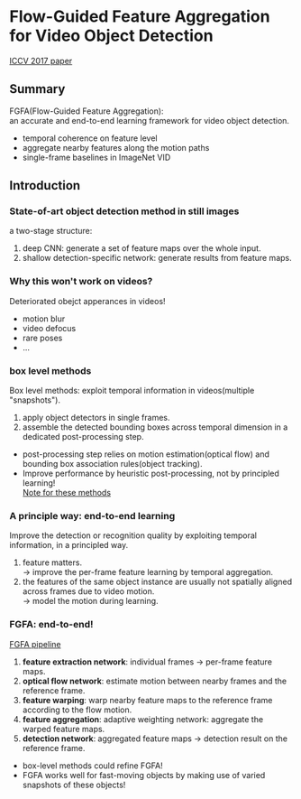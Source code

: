 
# Flow-Guided Feature Aggregation for Video Object Detection

[ICCV 2017 paper](http://openaccess.thecvf.com/content_ICCV_2017/papers/Zhu_Flow-Guided_Feature_Aggregation_ICCV_2017_paper.pdf)

## Summary
FGFA(Flow-Guided Feature Aggregation):  
an accurate and end-to-end learning framework for video object detection.  
* temporal coherence on feature level
* aggregate nearby features along the motion paths
* single-frame baselines in ImageNet VID

## Introduction

### State-of-art object detection method in still images
a two-stage structure:  
1. deep CNN: generate a set of feature maps over the whole input.  
2. shallow detection-specific network: generate results from feature maps.  

### Why this won't work on videos?
Deteriorated obejct apperances in videos! 
* motion blur
* video defocus
* rare poses
* ...

### box level methods
Box level methods: exploit temporal information in videos(multiple "snapshots").
1. apply object detectors in single frames.  
2. assemble the detected bounding boxes across temporal dimension in a dedicated post-processing step.  
* post-processing step relies on motion estimation(optical flow) and bounding box association rules(object tracking).  
* Improve performance by heuristic post-processing, not by principled learning!  
[Note for these methods](https://github.com/lynl7130/DeepL_Baby/tree/master/Papers/Box_Level_Methods)

### A principle way: end-to-end learning
Improve the detection or recognition quality by exploiting temporal information, in a principled way.  
1. feature matters.  
-> improve the per-frame feature learning by temporal aggregation.  
2. the features of the same object instance are usually not spatially aligned across frames due to video motion.  
-> model the motion during learning.   

### FGFA: end-to-end!
[FGFA pipeline](http://openaccess.thecvf.com/content_ICCV_2017/papers/Zhu_Flow-Guided_Feature_Aggregation_ICCV_2017_paper.pdf#page=2)
1. **feature extraction network**: individual frames -> per-frame feature maps.  
2. **optical flow network**: estimate motion between nearby frames and the reference frame.  
3. **feature warping**: warp nearby feature maps to the reference frame according to the flow motion.  
4. **feature aggregation**: adaptive weighting network: aggregate the warped feature maps.  
5. **detection network**: aggregated feature maps -> detection result on the reference frame.  
  
* box-level methods could refine FGFA!
* FGFA works well for fast-moving objects by making use of varied snapshots of these objects!
